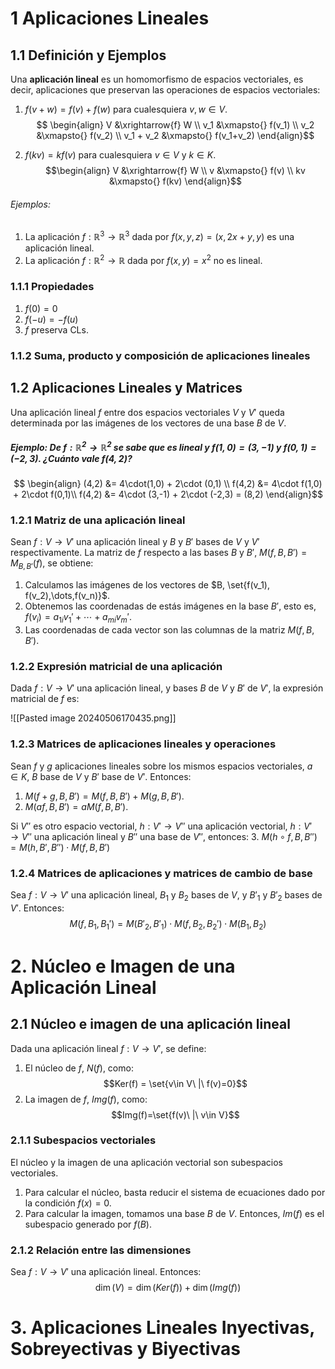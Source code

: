 # 1 Aplicaciones Lineales
## 1.1 Definición y Ejemplos
Una **aplicación lineal** es un homomorfismo de espacios vectoriales, es decir, aplicaciones que preservan las operaciones de espacios vectoriales:
1. $f(v+w) = f(v) + f(w)$ para cualesquiera $v,w \in V$. 
$$
\begin{align}
	V &\xrightarrow{f} W \\ v_1 &\xmapsto{} f(v_1) \\ v_2 &\xmapsto{} f(v_2) \\ v_1 + v_2 &\xmapsto{} f(v_1+v_2)
\end{align}$$

2. $f(kv) = kf(v)$ para cualesquiera $v\in V$ y $k \in K$.
$$\begin{align}
	V &\xrightarrow{f} W \\ v &\xmapsto{} f(v) \\ kv &\xmapsto{} f(kv)
\end{align}$$


###### Ejemplos: 
1. La aplicación $f: \mathbb{R}^3 \rightarrow \mathbb{R}^3$ dada por $f(x,y,z) = (x, 2x+y, y)$ es una aplicación lineal. 
2. La aplicación $f: \mathbb{R}^2 \rightarrow \mathbb{R}$ dada por $f(x,y) = x^2$ no es lineal.

### 1.1.1 Propiedades
1. $f(0) = 0$
2. $f(-u) = -f(u)$
3. $f$ preserva CLs.

### 1.1.2 Suma, producto y composición de aplicaciones lineales


## 1.2 Aplicaciones Lineales y Matrices
Una aplicación lineal $f$ entre dos espacios vectoriales $V$ y $V'$ queda determinada por las imágenes de los vectores de una base $B$ de $V$.
##### Ejemplo: De $f: \mathbb{R}^2 \rightarrow \mathbb{R}^2$ se sabe que es lineal y $f(1,0) = (3,-1)$ y $f(0,1) = (-2,3)$. ¿Cuánto vale $f(4,2)$?
$$
\begin{align}
(4,2) &= 4\cdot(1,0) + 2\cdot (0,1) \\
f(4,2) &= 4\cdot f(1,0) + 2\cdot f(0,1)\\
f(4,2) &= 4\cdot (3,-1) + 2\cdot (-2,3) = (8,2)
\end{align}$$



### 1.2.1 Matriz  de una aplicación lineal
Sean $f: V \rightarrow V'$ una aplicación lineal y $B$ y $B'$ bases de $V$ y $V'$ respectivamente. La matriz de $f$ respecto a las bases $B$ y $B'$, $M(f, B, B') = M_{B,B'}(f)$, se obtiene:
1. Calculamos las imágenes de los vectores de $B, \set{f(v_1), f(v_2),\dots,f(v_n)}$.
2. Obtenemos las coordenadas de estás imágenes en la base $B'$, esto es, $f(v_i) = a_{1i}v_1' + \cdots + a_{mi}v_m'$.
3. Las coordenadas de cada vector son las columnas de la matriz $M(f, B, B')$.

### 1.2.2 Expresión matricial de una aplicación
Dada $f: V \rightarrow V'$ una aplicación lineal, y bases $B$ de $V$ y $B'$ de $V'$, la expresión matricial de $f$ es: 

![[Pasted image 20240506170435.png]]

### 1.2.3 Matrices de aplicaciones lineales y operaciones
Sean $f$ y $g$ aplicaciones lineales sobre los mismos espacios vectoriales, $a\in K$, $B$ base de $V$ y $B'$ base de $V'$. Entonces:
1. $M(f+g, B, B') = M(f,B,B') + M(g, B, B')$.
2. $M(af, B, B') = aM(f,B,B')$.

Si $V''$ es otro espacio vectorial, $h: V' \rightarrow V''$ una aplicación vectorial, $h: V' \rightarrow V''$ una aplicación lineal y $B''$ una base de $V''$, entonces:
3. $M(h \circ f, B, B'') = M(h, B', B'') \cdot M(f, B,B')$

### 1.2.4 Matrices de aplicaciones y matrices de cambio de base
Sea $f: V \rightarrow V'$ una aplicación lineal, $B_1$ y $B_2$ bases de $V$, y $B'_1$ y $B'_2$ bases de $V'$. Entonces: $$M(f, B_1, B_1') = M(B'_2, B'_1) \cdot M(f,B_2,B_2') \cdot M(B_1,B_2)$$

# 2. Núcleo e Imagen de una Aplicación Lineal
## 2.1 Núcleo e imagen de una aplicación lineal
Dada una aplicación lineal $f: V\rightarrow V'$, se define:
1. El núcleo de $f$, $N(f)$, como: $$Ker(f) = \set{v\in V\ |\ f(v)=0}$$
2. La imagen de $f$, $Img(f)$, como: $$Img(f)=\set{f(v)\ |\ v\in V}$$

### 2.1.1 Subespacios vectoriales
El núcleo y la imagen de una aplicación vectorial son subespacios vectoriales.

1. Para calcular el núcleo, basta reducir el sistema de ecuaciones dado por la condición $f(x)=0$.
2. Para calcular la imagen, tomamos una base $B$ de $V$. Entonces, $Im(f)$ es el subespacio generado por $f(B)$.

### 2.1.2 Relación entre las dimensiones
Sea $f: V \rightarrow V'$ una aplicación lineal. Entonces: $$\dim(V) = \dim(Ker(f)) + \dim(Img(f))$$
# 3. Aplicaciones Lineales Inyectivas, Sobreyectivas y Biyectivas

